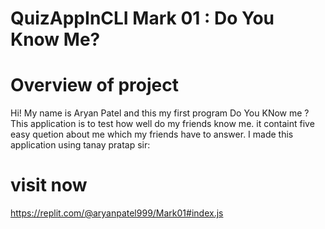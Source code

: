 # QuizAppInCLI Mark 01 : Do You Know Me?

# Overview of project

 Hi! My name is Aryan Patel and this my first program Do You KNow me ? This application is to test how well do my friends know me. it containt five easy quetion about me which my friends have to answer. I made this application using tanay pratap sir:

# visit now 
https://replit.com/@aryanpatel999/Mark01#index.js
